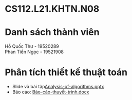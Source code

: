 # CS112.L21.KHTN.N08
# Danh sách thành viên
Hồ Quốc Thư - 19520289  
Phan Tiến Ngọc - 19521908

# Phân tích thiết kế thuật toán
* Slide và bài tập[Analysis-of-algorithms.pptx](https://github.com/HQT104/CS112.L21.KHTN.N08/files/6216798/Analysis-of-algorithms.pptx)
* Báo cáo: [Báo-cáo-thuyết-trình.docx](https://github.com/HQT104/CS112.L21.KHTN.N08/files/6195023/Bao-cao-thuy.t-trinh.docx)
